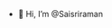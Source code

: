 - 👋 Hi, I’m @Saisriraman


<!---
Saisriraman/Saisriraman is a ✨ special ✨ repository because its `README.md` (this file) appears on your GitHub profile.
You can click the Preview link to take a look at your changes.
--->
